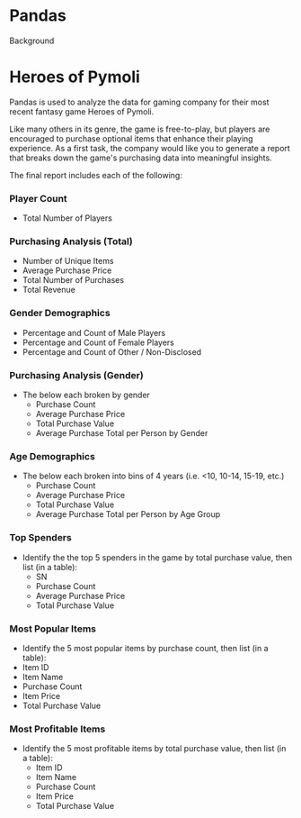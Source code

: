# Pandas

Background


# Heroes of Pymoli


Pandas is used to analyze the data for gaming company for their most recent fantasy game Heroes of Pymoli.

Like many others in its genre, the game is free-to-play, but players are encouraged to purchase optional items that enhance their playing experience. As a first task, the company would like you to generate a report that breaks down the game's purchasing data into meaningful insights.

The final report includes each of the following:

### Player Count
* Total Number of Players
###  Purchasing Analysis (Total)
* Number of Unique Items
* Average Purchase Price
* Total Number of Purchases
* Total Revenue
### Gender Demographics
* Percentage and Count of Male Players
* Percentage and Count of Female Players
* Percentage and Count of Other / Non-Disclosed
### Purchasing Analysis (Gender)
* The below each broken by gender
  *  Purchase Count
  * Average Purchase Price
  * Total Purchase Value
  * Average Purchase Total per Person by Gender
### Age Demographics
* The below each broken into bins of 4 years (i.e. <10, 10-14, 15-19, etc.)
  * Purchase Count
  * Average Purchase Price
  * Total Purchase Value
  * Average Purchase Total per Person by Age Group
### Top Spenders
* Identify the the top 5 spenders in the game by total purchase value, then list (in a table):
  * SN
  * Purchase Count
  * Average Purchase Price
  * Total Purchase Value
### Most Popular Items
 * Identify the 5 most popular items by purchase count, then list (in a table):
  * Item ID
  * Item Name
  * Purchase Count
  * Item Price
  * Total Purchase Value
### Most Profitable Items
* Identify the 5 most profitable items by total purchase value, then list (in a table):
  * Item ID
  * Item Name
  * Purchase Count
  * Item Price
  * Total Purchase Value
